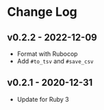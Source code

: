 Change Log
========================================

v0.2.2 - 2022-12-09
----------------------------------------

- Format with Rubocop
- Add `#to_tsv` and `#save_csv`


v0.2.1 - 2020-12-31
----------------------------------------

- Update for Ruby 3



